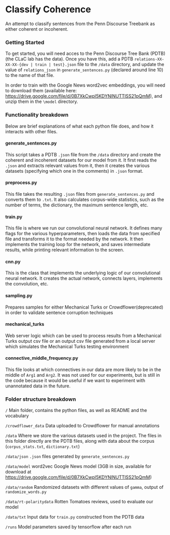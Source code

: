 # Classify Coherence
An attempt to classify sentences from the Penn Discourse Treebank as either coherent or incoherent. 

### Getting Started
To get started,  you will need acces to the Penn Discourse Tree Bank (PDTB) (the CLaC lab has the data). 
Once you have this, add a PDTB `relations-XX-XX-XX-{dev | train | test}.json` file to the `/data` directory, and update the value of `relations_json` in `generate_sentences.py` (declared around line 10) to the name of that file. 

In order to train with the Google News word2vec embeddings, you will need to download them (available here: https://drive.google.com/file/d/0B7XkCwpI5KDYNlNUTTlSS21pQmM), and unzip them in the `\model` directory. 

### Functionality breakdown

Below are brief explanations of what each python file does, and how it interacts with other files.

#### generate_sentences.py 
This script takes a PDTB `.json` file from the `/data` directory and create the coherent and incoherent datasets for our model from it. It first reads the `.json` and extracts relevant values from it, then it creates the various datasets (specifying which one  in the comments) in `.json` format.

#### preprocess.py 
This file takes the resulting `.json` files from `generate_sentences.py` and converts them to `.txt`. It also calculates corpus-wide statistics, such as the number of terms, the dictionary, the maximum sentence length, etc. 

#### train.py 
This file is where we run our convolutional neural network. It defines many flags for the various hyperparameters, then loads the data from specified file and transforms it to the format needed by the network. It then implements the training loop for the network, and saves intermediate results, while printing relevant information to the screen.

#### cnn.py 
This is the class that implements the underlying logic of our convolutional neural network. It creates the actual network, connects layers, implements the convolution, etc. 

#### sampling.py 
Prepares samples for either Mechanical Turks or Crowdflower(deprecated) in order to validate sentence corruption techniques

#### mechanical_turks
Web server logic which can be used to process results from a Mechanical Turks output csv file or an output csv file generated from a local server which simulates the Mechanical Turks testing environment

#### connective_middle_frequency.py 
This file looks at which connectives in our data are more likely to be in the middle of `Arg1` and `Arg2`. It was not used for our experiments, but is still in the code because it would be useful if we want to experiment with unannotated data in the future. 

### Folder structure breakdown

`/`
Main folder, contains the python files, as well as README and the vocabulary

`/crowdflower_data`
Data uploaded to Crowdflower for manual annotations

`/data`
Where we store the various datasets used in the project. The files in this folder directly are the PDTB files, along with data about the corpus (`corpus_stats.txt`, `dictionary.txt`)

  `/data/json`
      `.json` files generated by `generate_sentences.py`

  `/data/model`
      word2vec Google News model (3GB in size, available for download at https://drive.google.com/file/d/0B7XkCwpI5KDYNlNUTTlSS21pQmM)

  `/data/random`
      Randomized datasets with different values of `gamma`, output of `randomize_words.py`

  `/data/rt-polaritydata`
      Rotten Tomatoes reviews, used to evaluate our model 

  `/data/txt`
      Input data for `train.py` constructed from the PDTB data

`/runs`
Model parameters saved by tensorflow after each run
